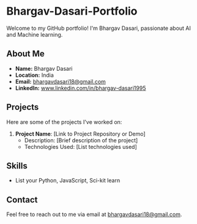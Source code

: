 # Bhargav-Dasari-Portfolio

Welcome to my GitHub portfolio! I'm Bhargav Dasari, passionate about AI and Machine learning.

## About Me

- **Name:** Bhargav Dasari
- **Location:** India
- **Email:** bhargavdasari18@gmail.com
- **LinkedIn:** www.linkedin.com/in/bhargav-dasari1995

## Projects

Here are some of the projects I've worked on:
1. **Project Name**: [Link to Project Repository or Demo]
   - Description: [Brief description of the project]
   - Technologies Used: [List technologies used]


## Skills

- List your Python, JavaScript, Sci-kit learn

## Contact

Feel free to reach out to me via email at bhargavdasari18@gmail.com.

